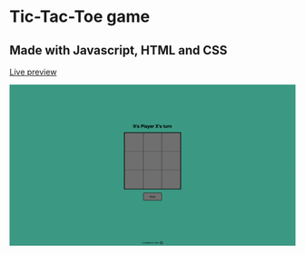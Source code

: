 # Tic-Tac-Toe game

## Made with Javascript, HTML and CSS

<a href="https://jonthejon10.github.io/Tic-Tac-Toe/">Live preview</a>

<img src='images/project-preview.png' alt=''>